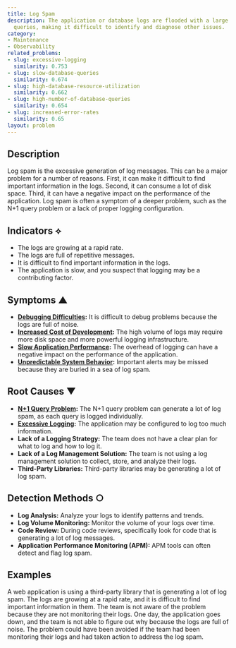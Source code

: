```yaml
---
title: Log Spam
description: The application or database logs are flooded with a large number of similar-looking
  queries, making it difficult to identify and diagnose other issues.
category:
- Maintenance
- Observability
related_problems:
- slug: excessive-logging
  similarity: 0.753
- slug: slow-database-queries
  similarity: 0.674
- slug: high-database-resource-utilization
  similarity: 0.662
- slug: high-number-of-database-queries
  similarity: 0.654
- slug: increased-error-rates
  similarity: 0.65
layout: problem
---
```


## Description
Log spam is the excessive generation of log messages. This can be a major problem for a number of reasons. First, it can make it difficult to find important information in the logs. Second, it can consume a lot of disk space. Third, it can have a negative impact on the performance of the application. Log spam is often a symptom of a deeper problem, such as the N+1 query problem or a lack of proper logging configuration.

## Indicators ⟡
- The logs are growing at a rapid rate.
- The logs are full of repetitive messages.
- It is difficult to find important information in the logs.
- The application is slow, and you suspect that logging may be a contributing factor.

## Symptoms ▲
- **[Debugging Difficulties](debugging-difficulties.md):** It is difficult to debug problems because the logs are full of noise.
- **[Increased Cost of Development](increased-cost-of-development.md):** The high volume of logs may require more disk space and more powerful logging infrastructure.
- **[Slow Application Performance](slow-application-performance.md):** The overhead of logging can have a negative impact on the performance of the application.
- **[Unpredictable System Behavior](unpredictable-system-behavior.md):** Important alerts may be missed because they are buried in a sea of log spam.

## Root Causes ▼
- **[N+1 Query Problem](n-plus-one-query-problem.md):** The N+1 query problem can generate a lot of log spam, as each query is logged individually.
- **[Excessive Logging](excessive-logging.md):** The application may be configured to log too much information.
- **Lack of a Logging Strategy:** The team does not have a clear plan for what to log and how to log it.
- **Lack of a Log Management Solution:** The team is not using a log management solution to collect, store, and analyze their logs.
- **Third-Party Libraries:** Third-party libraries may be generating a lot of log spam.

## Detection Methods ○
- **Log Analysis:** Analyze your logs to identify patterns and trends.
- **Log Volume Monitoring:** Monitor the volume of your logs over time.
- **Code Review:** During code reviews, specifically look for code that is generating a lot of log messages.
- **Application Performance Monitoring (APM):** APM tools can often detect and flag log spam.

## Examples
A web application is using a third-party library that is generating a lot of log spam. The logs are growing at a rapid rate, and it is difficult to find important information in them. The team is not aware of the problem because they are not monitoring their logs. One day, the application goes down, and the team is not able to figure out why because the logs are full of noise. The problem could have been avoided if the team had been monitoring their logs and had taken action to address the log spam.
